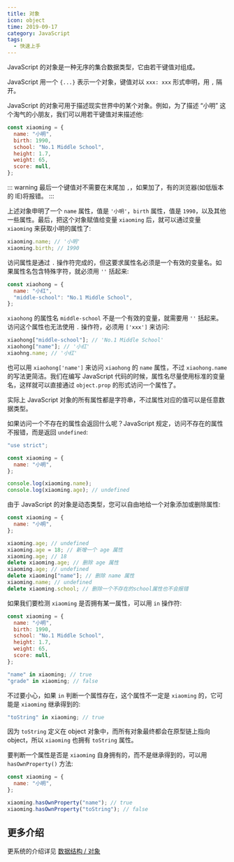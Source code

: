 ```yaml
---
title: 对象
icon: object
time: 2019-09-17
category: JavaScript
tags:
  - 快速上手
---
```


JavaScript 的对象是一种无序的集合数据类型，它由若干键值对组成。

JavaScript 用一个 `{...}` 表示一个对象，键值对以 `xxx: xxx` 形式申明，用 `,` 隔开。

<!-- more -->

JavaScript 的对象可用于描述现实世界中的某个对象。例如，为了描述 “小明” 这个淘气的小朋友，我们可以用若干键值对来描述他:

```js
const xiaoming = {
  name: "小明",
  birth: 1990,
  school: "No.1 Middle School",
  height: 1.7,
  weight: 65,
  score: null,
};
```

::: warning
最后一个键值对不需要在末尾加 `,`，如果加了，有的浏览器(如低版本的 IE)将报错。
:::

上述对象申明了一个 `name` 属性，值是 `'小明'`，`birth` 属性，值是 `1990`，以及其他一些属性。最后，把这个对象赋值给变量 `xiaoming` 后，就可以通过变量 `xiaoming` 来获取小明的属性了:

```js
xiaoming.name; // '小明'
xiaoming.birth; // 1990
```

访问属性是通过 `.` 操作符完成的，但这要求属性名必须是一个有效的变量名。如果属性名包含特殊字符，就必须用 `''` 括起来:

```js
const xiaohong = {
  name: "小红",
  "middle-school": "No.1 Middle School",
};
```

`xiaohong` 的属性名 `middle-school` 不是一个有效的变量，就需要用 `''` 括起来。访问这个属性也无法使用 `.` 操作符，必须用 `['xxx']` 来访问:

```js
xiaohong["middle-school"]; // 'No.1 Middle School'
xiaohong["name"]; // '小红'
xiaohng.name; // '小红'
```

也可以用 `xiaohong['name']` 来访问 `xiaohong` 的 `name` 属性，不过 `xiaohong.name` 的写法更简洁。我们在编写 JavaScript 代码的时候，属性名尽量使用标准的变量名，这样就可以直接通过 `object.prop` 的形式访问一个属性了。

实际上 JavaScript 对象的所有属性都是字符串，不过属性对应的值可以是任意数据类型。

如果访问一个不存在的属性会返回什么呢？JavaScript 规定，访问不存在的属性不报错，而是返回 `undefined`:

```js
"use strict";

const xiaoming = {
  name: "小明",
};

console.log(xiaoming.name);
console.log(xiaoming.age); // undefined
```

由于 JavaScript 的对象是动态类型，您可以自由地给一个对象添加或删除属性:

```js
const xiaoming = {
  name: "小明",
};

xiaoming.age; // undefined
xiaoming.age = 18; // 新增一个 age 属性
xiaoming.age; // 18
delete xiaoming.age; // 删除 age 属性
xiaoming.age; // undefined
delete xiaoming["name"]; // 删除 name 属性
xiaoming.name; // undefined
delete xiaoming.school; // 删除一个不存在的school属性也不会报错
```

如果我们要检测 `xiaoming` 是否拥有某一属性，可以用 `in` 操作符:

```js
const xiaoming = {
  name: "小明",
  birth: 1990,
  school: "No.1 Middle School",
  height: 1.7,
  weight: 65,
  score: null,
};

"name" in xiaoming; // true
"grade" in xiaoming; // false
```

不过要小心，如果 `in` 判断一个属性存在，这个属性不一定是 `xiaoming` 的，它可能是 `xiaoming` 继承得到的:

```js
"toString" in xiaoming; // true
```

因为 `toString` 定义在 object 对象中，而所有对象最终都会在原型链上指向 object，所以 `xiaoming` 也拥有 `toString` 属性。

要判断一个属性是否是 `xiaoming` 自身拥有的，而不是继承得到的，可以用 `hasOwnProperty()` 方法:

```js
const xiaoming = {
  name: "小明",
};

xiaoming.hasOwnProperty("name"); // true
xiaoming.hasOwnProperty("toString"); // false
```

## 更多介绍

更系统的介绍详见 [数据结构 / 对象](../types/object.md)

